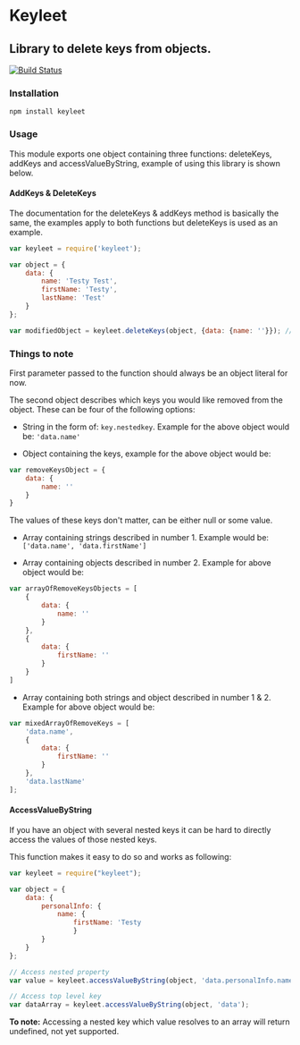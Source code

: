 # Keyleet

## Library to delete keys from objects.

[![Build Status](https://travis-ci.org/jkaan/keyleet.svg?branch=master)](https://travis-ci.org/jkaan/keyleet)

### Installation
`npm install keyleet`

### Usage

This module exports one object containing three functions: deleteKeys, addKeys and accessValueByString, example of using this library is shown below.

#### AddKeys & DeleteKeys

The documentation for the deleteKeys & addKeys method is basically the same, the examples apply to both functions but deleteKeys is used as an example.

```js
var keyleet = require('keyleet');

var object = {
    data: {
        name: 'Testy Test',
        firstName: 'Testy',
        lastName: 'Test'
    }
};

var modifiedObject = keyleet.deleteKeys(object, {data: {name: ''}}); // Returns object not containing name attribute in the data array anymore.
```

### Things to note

First parameter passed to the function should always be an object literal for now.

The second object describes which keys you would like removed from the object. These can be four of the following options:

* String in the form of: `key.nestedkey`. Example for the above object would be: `'data.name'`

* Object containing the keys, example for the above object would be:

```js
var removeKeysObject = {
    data: {
        name: ''
    }
}
```

The values of these keys don't matter, can be either null or some value.

* Array containing strings described in number 1. Example would be: `['data.name', 'data.firstName']`

* Array containing objects described in number 2. Example for above object would be:

```js
var arrayOfRemoveKeysObjects = [
    {
        data: {
            name: ''
        }
    },
    {
        data: {
            firstName: ''
        }
    }
]
```

* Array containing both strings and object described in number 1 & 2. Example for above object would be:

```js
var mixedArrayOfRemoveKeys = [
    'data.name',
    {
        data: {
            firstName: ''
        }
    },
    'data.lastName'
];
```

#### AccessValueByString
If you have an object with several nested keys it can be hard to directly access the values of those nested keys.

This function makes it easy to do so and works as following:

```js
var keyleet = require("keyleet");

var object = {
    data: {
        personalInfo: {
            name: {
                firstName: 'Testy
                }
        }
    }
};

// Access nested property
var value = keyleet.accessValueByString(object, 'data.personalInfo.name.firstName');

// Access top level key
var dataArray = keyleet.accessValueByString(object, 'data');
```

**To note:** Accessing a nested key which value resolves to an array will return undefined, not yet supported.